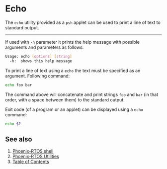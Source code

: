# Echo

The `echo` utility provided as a `psh` applet can be used to print a line of text to standard output.

---

If used with `-h` parameter it prints the help message with possible arguments and parameters as follows:

```bash
Usage: echo [options] [string]
  -h:  shows this help message
```

To print a line of text using a `echo` the text must be specified as an argument. Following command:

```bash
echo foo bar
```

The command above will concatenate and print strings `foo` and `bar` (in that order, with a space between them) to the
standard output.

Exit code (of a program or an applet) can be displayed using a `echo` command:

```bash
echo $?
```

## See also

1. [Phoenix-RTOS shell](psh.md)
2. [Phoenix-RTOS Utilities](README.md)
3. [Table of Contents](../README.md)
